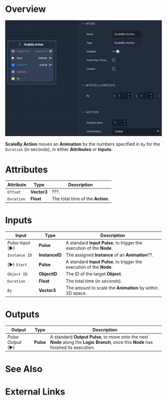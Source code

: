 # Overview

![The ScaleBy Action Node.](../../.gitbook/assets/scalebyaction.png)

**ScaleBy Action** moves an **Animation** by the numbers specified in `By` for the `Duration` (in seconds), in either **Attributes** or **Inputs**.

# Attributes

|Attribute|Type|Description|
|---|---|---|
|`Offset`|**Vector3**|???.|
|`Duration`|**Float**|The total time of the **Action**.|

# Inputs

|Input|Type|Description|
|---|---|---|
|*Pulse Input* (►)|**Pulse**|A standard **Input Pulse**, to trigger the execution of the **Node**.|
|`Instance ID`| **InstanceID** | The assigned **Instance** of an **Animation**??.|
|(►) `Start`|**Pulse**|A standard **Input Pulse**, to trigger the execution of the **Node**.|
|`Object ID`|**ObjectID**|The ID of the target **Object**.|
|`Duration`|**Float**|The total time (in seconds).|
|`By`|**Vector3**|The amount to scale the **Animation** by within 3D space.|

# Outputs

|Output|Type|Description|
|---|---|---|
|*Pulse Output* (►)|**Pulse**|A standard **Output Pulse**, to move onto the next **Node** along the **Logic Branch**, once this **Node** has finished its execution.|

# See Also

# External Links


